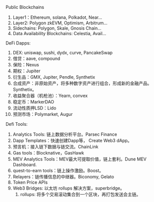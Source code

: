 Public Blockchains

1. Layer1：Ethereum, solana, Polkadot, Near...
2. Layer2: Polygon zkEVM, Optimism, Arbitrum...
3. Sidechains: Polygon, Skale, Gnosis Chain...
4. Data Availability Blockchains: Celestia, Avail...



DeFi Dapps:
1. DEX: uniswap, sushi, dydx, curve, PancakeSwap
2. 借贷：aave, compound
3. 保险：Nexus
4. 期权：Jupiter
5. 衍生品：GMX, Jupiter, Pendle, Synthetix
6. 合成资产：非原始资产，将多种数字资产进行组合，形成新的金融产品。Synthetix。
7. 收益聚合器（机枪池）：Yearn, convex
8. 稳定币：MarkerDAO
9. 流动性质押LSD：Lido
10. 预测市场：Polymarket, Augur



Defi Tools:
1. Analytics Tools: 链上数据分析平台。Parsec Finance
2. Dapp Templates：快速创建Dapp等， Create Web3 dApp。
3. 预言机：接入链下数据与链交流。ChainLink
4. Gas tools：Blocknative，GasHawk
5. MEV Analytics Tools：MEV最大可提取价值，链上套利。Dune MEV Dashboard.
6. quest-to-earn tools：链上操作激励。Boost。
7. Relayers：链传播信息的中继器。Biconomy, Gelato
8. Token Price APIs
9. Web3 Bridges: 以太坊 rollups 解决方案，superbridge。
   1. rollups: 将多个交易滚动集合到一个区块，再打包发送会主链。
